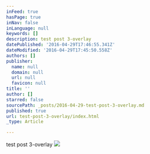 ```yaml
---
inFeed: true
hasPage: true
inNav: false
inLanguage: null
keywords: []
description: test post 3-overlay
datePublished: '2016-04-29T17:46:55.341Z'
dateModified: '2016-04-29T17:45:50.558Z'
authors: []
publisher:
  name: null
  domain: null
  url: null
  favicon: null
title: ''
author: []
starred: false
sourcePath: _posts/2016-04-29-test-post-3-overlay.md
published: true
url: test-post-3-overlay/index.html
_type: Article

---
```

test post 3-overlay
![](https://the-grid-user-content.s3-us-west-2.amazonaws.com/152f1750-3cd2-412b-969b-53aa4c21f532.jpg)
